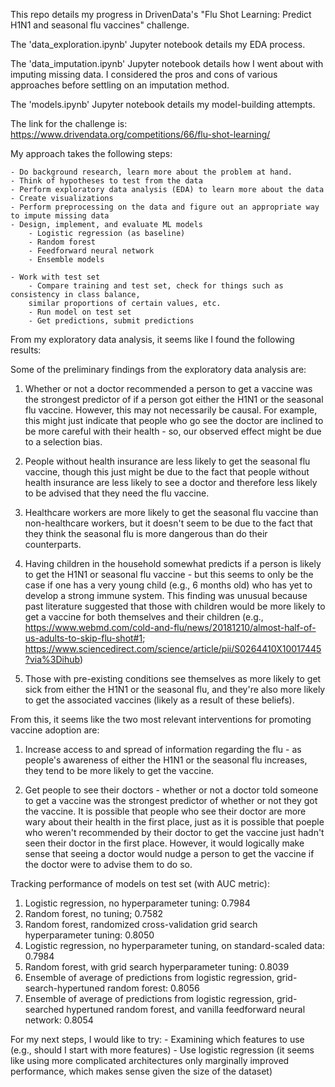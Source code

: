 This repo details my progress in DrivenData's "Flu Shot Learning: Predict H1N1 and seasonal flu vaccines" challenge. 

The 'data_exploration.ipynb' Jupyter notebook details my EDA process. 

The 'data_imputation.ipynb' Jupyter notebook details how I went about with imputing missing data. I considered the pros and cons of various approaches before settling on an imputation method. 

The 'models.ipynb' Jupyter notebook details my model-building attempts.

The link for the challenge is: https://www.drivendata.org/competitions/66/flu-shot-learning/

My approach takes the following steps:

	- Do background research, learn more about the problem at hand.
	- Think of hypotheses to test from the data
	- Perform exploratory data analysis (EDA) to learn more about the data
	- Create visualizations
	- Perform preprocessing on the data and figure out an appropriate way to impute missing data
	- Design, implement, and evaluate ML models
		- Logistic regression (as baseline)
		- Random forest
		- Feedforward neural network	
		- Ensemble models
	
	- Work with test set
		- Compare training and test set, check for things such as consistency in class balance, 
		similar proportions of certain values, etc.
		- Run model on test set
		- Get predictions, submit predictions
		
From my exploratory data analysis, it seems like I found the following results:

Some of the preliminary findings from the exploratory data analysis are: 

1. Whether or not a doctor recommended a person to get a vaccine was the strongest predictor of if a person got either the H1N1 or the seasonal flu vaccine. However, this may not necessarily be causal. For example, this might just indicate that people who go see the doctor are inclined to be more careful with their health - so, our observed effect might be due to a selection bias. 

2. People without health insurance are less likely to get the seasonal flu vaccine, though this just might be due to the fact that people without health insurance are less likely to see a doctor and therefore less likely to be advised that they need the flu vaccine. 

3. Healthcare workers are more likely to get the seasonal flu vaccine than non-healthcare workers, but it doesn't seem to be due to the fact that they think the seasonal flu is more dangerous than do their counterparts. 

4. Having children in the household somewhat predicts if a person is likely to get the H1N1 or seasonal flu vaccine - but this seems to only be the case if one has a very young child (e.g., 6 months old) who has yet to develop a strong immune system. This finding was unusual because past literature suggested that those with children would be more likely to get a vaccine for both themselves and their children (e.g., https://www.webmd.com/cold-and-flu/news/20181210/almost-half-of-us-adults-to-skip-flu-shot#1; https://www.sciencedirect.com/science/article/pii/S0264410X10017445?via%3Dihub)

5. Those with pre-existing conditions see themselves as more likely to get sick from either the H1N1 or the seasonal flu, and they're also more likely to get the associated vaccines (likely as a result of these beliefs).

From this, it seems like the two most relevant interventions for promoting vaccine adoption are:

1. Increase access to and spread of information regarding the flu - as people's awareness of either the H1N1 or the seasonal flu increases, they tend to be more likely to get the vaccine. 

2. Get people to see their doctors - whether or not a doctor told someone to get a vaccine was the strongest predictor of whether or not they got the vaccine. It is possible that people who see their doctor are more wary about their health in the first place, just as it is possible that poeple who weren't recommended by their doctor to get the vaccine just hadn't seen their doctor in the first place. However, it would logically make sense that seeing a doctor would nudge a person to get the vaccine if the doctor were to advise them to do so. 

Tracking performance of models on test set (with AUC metric):

1. Logistic regression, no hyperparameter tuning: 0.7984 
2. Random forest, no tuning; 0.7582
3. Random forest, randomized cross-validation grid search hyperparameter tuning: 0.8050
4. Logistic regression, no hyperparameter tuning, on standard-scaled data: 0.7984
5. Random forest, with grid search hyperparameter tuning: 0.8039
6. Ensemble of average of predictions from logistic regression, grid-search-hypertuned random forest: 0.8056
7. Ensemble of average of predictions from logistic regression, grid-searched hypertuned random forest, and vanilla feedforward neural network: 0.8054

For my next steps, I would like to try:
	- Examining which features to use (e.g., should I start with more features)
	- Use logistic regression (it seems like using more complicated architectures only marginally improved performance, which makes sense given the size of the dataset)